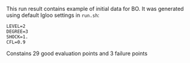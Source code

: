 This run result contains example of initial data for BO. It was generated using default Igloo settings in `run.sh`:
```
LEVEL=2
DEGREE=3
SHOCK=1.
CFL=0.9
```
Constains 29 good evaluation points and 3 failure points
